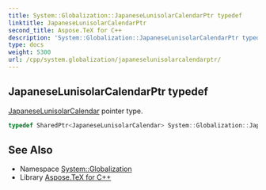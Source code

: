 ```yaml
---
title: System::Globalization::JapaneseLunisolarCalendarPtr typedef
linktitle: JapaneseLunisolarCalendarPtr
second_title: Aspose.TeX for C++
description: 'System::Globalization::JapaneseLunisolarCalendarPtr typedef. JapaneseLunisolarCalendar pointer type in C++.'
type: docs
weight: 5300
url: /cpp/system.globalization/japaneselunisolarcalendarptr/
---
```

## JapaneseLunisolarCalendarPtr typedef


[JapaneseLunisolarCalendar](../japaneselunisolarcalendar/) pointer type.

```cpp
typedef SharedPtr<JapaneseLunisolarCalendar> System::Globalization::JapaneseLunisolarCalendarPtr
```

## See Also

* Namespace [System::Globalization](../)
* Library [Aspose.TeX for C++](../../)
